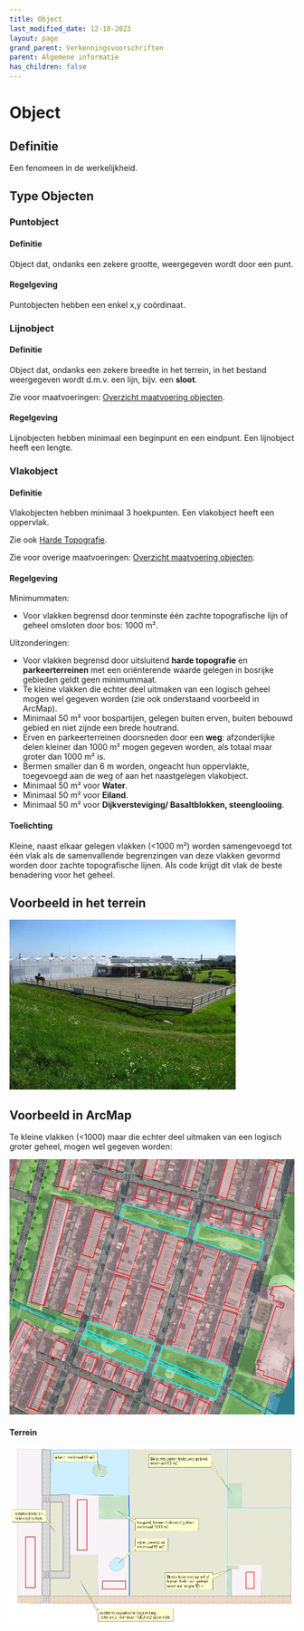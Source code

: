 ```yaml
---
title: Object
last_modified_date: 12-10-2023
layout: page
grand_parent: Verkenningsvoorschriften
parent: Algemene informatie
has_children: false
---
```


Object
======

## Definitie

Een fenomeen in de werkelijkheid.

## Type Objecten

### Puntobject

#### Definitie
Object dat, ondanks een zekere grootte, weergegeven wordt door een punt.

#### Regelgeving
Puntobjecten hebben een enkel x,y coördinaat.

### Lijnobject

#### Definitie
Object dat, ondanks een zekere breedte in het terrein, in het bestand weergegeven wordt d.m.v. een lijn, bijv. een **sloot**.

Zie voor maatvoeringen: [Overzicht maatvoering objecten](../Algemene_regels.html#overzicht-maatvoering-objecten).

#### Regelgeving
Lijnobjecten hebben minimaal een beginpunt en een eindpunt. Een lijnobject heeft een lengte.

### Vlakobject

#### Definitie
Vlakobjecten hebben minimaal 3 hoekpunten. Een vlakobject heeft een oppervlak.

Zie ook [Harde Topografie](../../H/Harde_Topografie/Harde_Topografie.htm).

Zie voor overige maatvoeringen: [Overzicht maatvoering objecten](../Algemene_regels.html#overzicht-maatvoering-objecten).

#### Regelgeving
Minimummaten:

- Voor vlakken begrensd door tenminste één zachte topografische lijn of geheel omsloten door bos: 1000 m².

Uitzonderingen:

- Voor vlakken begrensd door uitsluitend **harde topografie** en **parkeerterreinen** met een oriënterende waarde gelegen in bosrijke gebieden geldt geen minimummaat.
- Te kleine vlakken die echter deel uitmaken van een logisch geheel mogen wel gegeven worden (zie ook onderstaand voorbeeld in ArcMap).
- Minimaal 50 m² voor bospartijen, gelegen buiten erven, buiten bebouwd gebied en niet zijnde een brede houtrand.
- Erven en parkeerterreinen doorsneden door een **weg**: afzonderlijke delen kleiner dan 1000 m² mogen gegeven worden, als totaal maar groter dan 1000 m² is.
- Bermen smaller dan 6 m worden, ongeacht hun oppervlakte, toegevoegd aan de weg of aan het naastgelegen vlakobject.
- Minimaal 50 m² voor **Water**.
- Minimaal 50 m² voor **Eiland**.
- Minimaal 50 m² voor **Dijkversteviging/ Basaltblokken, steenglooiing**.

#### Toelichting
Kleine, naast elkaar gelegen vlakken (<1000 m²) worden samengevoegd tot één vlak als de samenvallende begrenzingen van deze vlakken gevormd worden door zachte topografische lijnen. Als code krijgt dit vlak de beste benadering voor het geheel.

## Voorbeeld in het terrein

![](vv_0543_400x300.jpg)

## Voorbeeld in ArcMap

Te kleine vlakken (<1000) maar die echter deel uitmaken van een logisch groter geheel, mogen wel gegeven worden:

![](Park.png)

#### Terrein
![](../../T/Terrein/terrein.png)